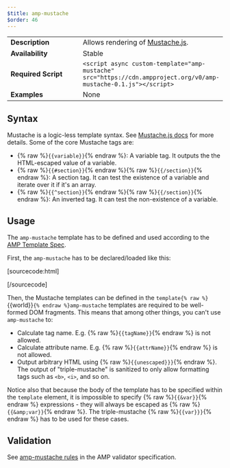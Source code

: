 ```yaml
---
$title: amp-mustache
$order: 46
---
```


<!---
Copyright 2015 The AMP HTML Authors. All Rights Reserved.

Licensed under the Apache License, Version 2.0 (the "License");
you may not use this file except in compliance with the License.
You may obtain a copy of the License at

      http://www.apache.org/licenses/LICENSE-2.0

Unless required by applicable law or agreed to in writing, software
distributed under the License is distributed on an "AS-IS" BASIS,
WITHOUT WARRANTIES OR CONDITIONS OF ANY KIND, either express or implied.
See the License for the specific language governing permissions and
limitations under the License.
-->



<table>
  <tr>
    <td width="40%"><strong>Description</strong></td>
    <td>Allows rendering of <a href="https://github.com/janl/mustache.js/">Mustache.js</a>.</td>
  </tr>
  <tr>
    <td width="40%"><strong>Availability</strong></td>
    <td>Stable</td>
  </tr>
  <tr>
    <td width="40%"><strong>Required Script</strong></td>
    <td>
      <div>
        <code>&lt;script async custom-template="amp-mustache" src="https://cdn.ampproject.org/v0/amp-mustache-0.1.js">&lt;/script></code>
      </div>
    </td>
  </tr>
  <tr>
    <td width="40%"><strong>Examples</strong></td>
    <td>None</td>
  </tr>
</table>

## Syntax

Mustache is a logic-less template syntax. See [Mustache.js docs](https://github.com/janl/mustache.js/) for more details. Some of the core Mustache tags are:

- {% raw %}`{{variable}}`{% endraw %}: A variable tag. It outputs the the HTML-escaped value of a variable.
- {% raw %}`{{#section}}`{% endraw %}{% raw %}`{{/section}}`{% endraw %}: A section tag. It can test the existence of a variable and iterate over it if it's an array.
- {% raw %}`{{^section}}`{% endraw %}{% raw %}`{{/section}}`{% endraw %}: An inverted tag. It can test the non-existence of a variable.

## Usage

The `amp-mustache` template has to be defined and used according to the
[AMP Template Spec](https://github.com/ampproject/amphtml/blob/master/extensions/amp-mustache/../../spec/amp-html-templates.md).

First, the `amp-mustache` has to be declared/loaded like this:

[sourcecode:html]
<script async custom-template="amp-mustache" src="https://cdn.ampproject.org/v0/amp-mustache-0.1.js"></script>
[/sourcecode]

Then, the Mustache templates can be defined in the `template{% raw %}`{{world}}`{% endraw %}amp-mustache` templates are required to be well-formed DOM fragments. This means
that among other things, you can't use `amp-mustache` to:

- Calculate tag name. E.g. {% raw %}`{{tagName}}`{% endraw %} is not allowed.
- Calculate attribute name. E.g. {% raw %}`{{attrName}}`{% endraw %} is not allowed.
- Output arbitrary HTML using {% raw %}`{{unescaped}}}`{% endraw %}. The output of "triple-mustache" is sanitized to only allow
formatting tags such as `<b>`, `<i>`, and so on.

Notice also that because the body of the template has to be specified within the `template` element, it is
impossible to specify {% raw %}`{{&var}}`{% endraw %} expressions - they will always be escaped as {% raw %}`{{&amp;var}}`{% endraw %}. The triple-mustache
{% raw %}`{{var}}}`{% endraw %} has to be used for these cases.

## Validation

See [amp-mustache rules](https://github.com/ampproject/amphtml/blob/master/extensions/amp-mustache/0.1/validator-amp-mustache.protoascii) in the AMP validator specification.
